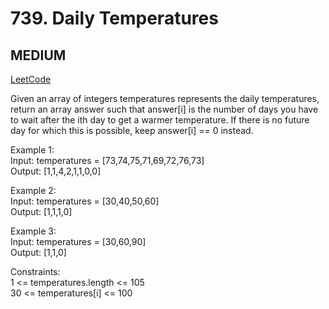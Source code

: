 # 739. Daily Temperatures

## MEDIUM

[LeetCode](https://leetcode.cn/problems/daily-temperatures/)

Given an array of integers temperatures represents the daily temperatures, return an array answer such that answer[i] is the number of days you have to wait after the ith day to get a warmer temperature. If there is no future day for which this is possible, keep answer[i] == 0 instead.

 
Example 1:\
Input: temperatures = [73,74,75,71,69,72,76,73]\
Output: [1,1,4,2,1,1,0,0]

Example 2:\
Input: temperatures = [30,40,50,60]\
Output: [1,1,1,0]

Example 3:\
Input: temperatures = [30,60,90]\
Output: [1,1,0]
 

Constraints:\
1 <= temperatures.length <= 105\
30 <= temperatures[i] <= 100
